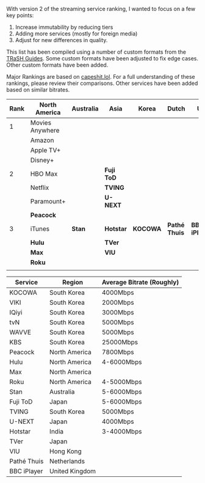 With version 2 of the streaming service ranking, I wanted to focus on a few key points:

1. Increase immutability by reducing tiers
2. Adding more services (mostly for foreign media)
3. Adjust for new differences in quality.

This list has been compiled using a number of custom formats from the [TRaSH Guides](https://trash-guides.info/). Some custom formats have been adjusted to fix edge cases. Other custom formats have been added. 

Major Rankings are based on [capeshit.lol](https://capeshit.lol/). For a full understanding of these rankings, please review their comparisons. Other services have been added based on similar bitrates. 



| Rank | North America   | Australia | Asia         | Korea      | Dutch           | UK              |
| ---- | --------------- | --------- | ------------ | ---------- | --------------- | --------------- |
| 1    | Movies Anywhere |           |              |            |                 |                 |
|      | Amazon          |           |              |            |                 |                 |
|      | Apple TV+       |           |              |            |                 |                 |
|      | Disney+         |           |              |            |                 |                 |
| 2    | HBO Max         |           | **Fuji ToD** |            |                 |                 |
|      | Netflix         |           | **TVING**    |            |                 |                 |
|      | Paramount+      |           | **U-NEXT**   |            |                 |                 |
|      | **Peacock**     |           |              |            |                 |                 |
| 3    | iTunes          | **Stan**  | **Hotstar**  | **KOCOWA** | **Pathé Thuis** | **BBC iPlayer** |
|      | **Hulu**        |           | **TVer**     |            |                 |                 |
|      | **Max**         |           | **VIU**      |            |                 |                 |
|      | **Roku**        |           |              |            |                 |                 |
|      |                 |           |              |            |                 |                 |


| Service     | Region         | Average Bitrate (Roughly) |
| ----------- | -------------- | ------------------------- |
| KOCOWA      | South Korea    | 4000Mbps                  |
| VIKI        | South Korea    | 2000Mbps                  |
| IQiyi       | South Korea    | 3000Mbps                  |
| tvN         | South Korea    | 5000Mbps                  |
| WAVVE       | South Korea    | 5000Mbps                  |
| KBS         | South Korea    | 25000Mbps                 |
| Peacock     | North America  | 7800Mbps                  |
| Hulu        | North America  | 4-6000Mbps                |
| Max         | North America  |                           |
| Roku        | North America  | 4-5000Mbps                |
| Stan        | Australia      | 5-6000Mbps                |
| Fuji ToD    | Japan          | 5-6000Mbps                |
| TVING       | South Korea    | 5000Mbps                  |
| U-NEXT      | Japan          | 4000Mbps                  |
| Hotstar     | India          | 3-4000Mbps                |
| TVer        | Japan          |                           |
| VIU         | Hong Kong      |                           |
| Pathé Thuis | Netherlands    |                           |
| BBC iPlayer | United Kingdom |                           |






